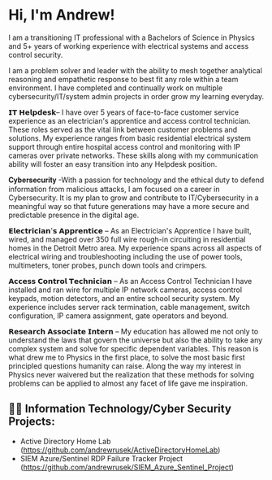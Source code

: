 <h1>Hi, I'm Andrew! </h1>

I am a transitioning IT professional with a Bachelors of Science in Physics and 5+ years of working experience with electrical systems and access control security. 

I am a problem solver and leader with the ability to mesh together analytical reasoning and empathetic response to best fit any role within a team environment. I have completed and continually work on multiple cybersecurity/IT/system admin projects in order grow my learning everyday. 

𝗜𝗧 𝗛𝗲𝗹𝗽𝗱𝗲𝘀𝗸– I have over 5 years of face-to-face customer service experience as an electrician's apprentice and access control technician. These roles served as the vital link between customer problems and solutions. My experience ranges from basic residential electrical system support through entire hospital access control and monitoring with IP cameras over private networks. These skills along with my communication ability will foster an easy transition into any Helpdesk position. 

𝐂𝐲𝐛𝐞𝐫𝐬𝐞𝐜𝐮𝐫𝐢𝐭𝐲 -With a passion for technology and the ethical duty to defend information from malicious attacks, I am focused on a career in Cybersecurity. It is my plan to grow and contribute to IT/Cybersecurity in a meaningful way so that future generations may have a more secure and predictable presence in the digital age.

𝗘𝗹𝗲𝗰𝘁𝗿𝗶𝗰𝗶𝗮𝗻'𝘀 𝗔𝗽𝗽𝗿𝗲𝗻𝘁𝗶𝗰𝗲 – As an Electrician's Apprentice I have built, wired, and managed over 350 full wire rough-in circuiting in residential homes in the Detroit Metro area. My experience spans across all aspects of electrical wiring and troubleshooting including the use of power tools, multimeters, toner probes, punch down tools and crimpers. 

𝗔𝗰𝗰𝗲𝘀𝘀 𝗖𝗼𝗻𝘁𝗿𝗼𝗹 𝗧𝗲𝗰𝗵𝗻𝗶𝗰𝗶𝗮𝗻 – As an Access Control Technician I have installed and ran wire for multiple IP network cameras, access control keypads, motion detectors, and an entire school security system. My experience includes server rack termination, cable management, switch configuration, IP camera assignment, gate operators and beyond.

𝗥𝗲𝘀𝗲𝗮𝗿𝗰𝗵 𝗔𝘀𝘀𝗼𝗰𝗶𝗮𝘁𝗲 𝗜𝗻𝘁𝗲𝗿𝗻 – My education has allowed me not only to understand the laws that govern the universe but also the ability to take any complex system and solve for specific dependent variables. This reason is what drew me to Physics in the first place, to solve the most basic first principled questions humanity can raise. Along the way my interest in Physics never waivered but the realization that these methods for solving problems can be applied to almost any facet of life gave me inspiration.


<h2>👨‍💻 Information Technology/Cyber Security Projects:</h2>


  - Active Directory Home Lab (https://github.com/andrewrusek/ActiveDirectoryHomeLab)
  - SIEM Azure/Sentinel RDP Failure Tracker Project (https://github.com/andrewrusek/SIEM_Azure_Sentinel_Project)




<!--
- 🔭 I’m currently working on ...
- 🌱 I’m currently learning ...
- 👯 I’m looking to collaborate on ...
- 🤔 I’m looking for help with ...
- 💬 Ask me about ...
- 📫 How to reach me: ...
- 😄 Pronouns: ...
- ⚡ Fun fact: ...
-->
